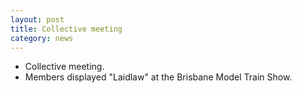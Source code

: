 ```yaml
---
layout: post
title: Collective meeting
category: news
---
```


* Collective meeting.
* Members displayed "Laidlaw" at the Brisbane Model Train Show.